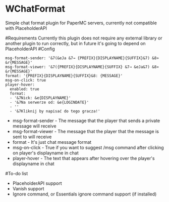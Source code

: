 # WChatFormat
Simple chat format plugin for PaperMC servers, currently not compatible with PlaceholderAPI

#Requirements
Currently this plugin does not require any external library or another plugin to run correctly, but in future it's going to depend on PlaceholderAPI
#Config
```
msg-format-sender: '&7(&eJa &7→ {PREFIX}{DISPLAYNAME}{SUFFIX}&7) &8» &r{MESSAGE}' 
msg-format-viewer: '&7({PREFIX}{DISPLAYNAME}{SUFFIX} &7→ &eJa&7) &8» &r{MESSAGE}'
format: '{PREFIX}{DISPLAYNAME}{SUFFIX}&8: {MESSAGE}'
msg-on-click: true
player-hover:
  enabled: true
  format:
  - '&7Nick: &e{DISPLAYNAME}'
  - '&7Na serwerze od: &e{LOGINDATE}'
  - ''
  - '&7Kliknij by napisać do tego gracza!'

```
- msg-format-sender - The message that the player that sends a private message will receive
- msg-format-viewer - The message that the player that the message is sent to will receive
- format - It's just chat message format
- msg-on-click - True if you want to suggest /msg command after clicking on player's displayname in chat
- player-hover - The text that appears after hovering over the player's displayname in chat

#To-do list
- PlaceholderAPI support
- Vanish support
- Ignore command, or Essentials ignore command support (if installed)
